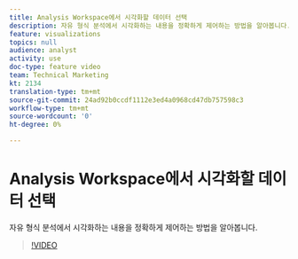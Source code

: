 ```yaml
---
title: Analysis Workspace에서 시각화할 데이터 선택
description: 자유 형식 분석에서 시각화하는 내용을 정확하게 제어하는 방법을 알아봅니다.
feature: visualizations
topics: null
audience: analyst
activity: use
doc-type: feature video
team: Technical Marketing
kt: 2134
translation-type: tm+mt
source-git-commit: 24ad92b0ccdf1112e3ed4a0968cd47db757598c3
workflow-type: tm+mt
source-wordcount: '0'
ht-degree: 0%

---
```



# Analysis Workspace에서 시각화할 데이터 선택

자유 형식 분석에서 시각화하는 내용을 정확하게 제어하는 방법을 알아봅니다.

>[!VIDEO](https://video.tv.adobe.com/v/23993/?quality=12)

